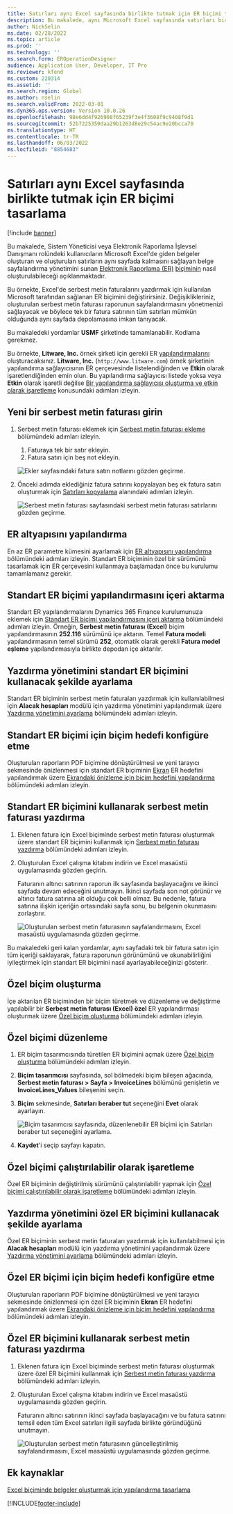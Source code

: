 ```yaml
---
title: Satırları aynı Excel sayfasında birlikte tutmak için ER biçimi tasarlama
description: Bu makalede, aynı Microsoft Excel sayfasında satırları bir arada tutan Elektronik raporlama (ER) biçiminin nasıl tasarlanacağı açıklanmaktadır.
author: NickSelin
ms.date: 02/28/2022
ms.topic: article
ms.prod: ''
ms.technology: ''
ms.search.form: EROperationDesigner
audience: Application User, Developer, IT Pro
ms.reviewer: kfend
ms.custom: 220314
ms.assetid: ''
ms.search.region: Global
ms.author: nselin
ms.search.validFrom: 2022-03-01
ms.dyn365.ops.version: Version 10.0.26
ms.openlocfilehash: 98e6dd4f926908f65239f3e4f3608f9c9408f9d1
ms.sourcegitcommit: 52b7225350daa29b1263d8e29c54ac9e20bcca70
ms.translationtype: HT
ms.contentlocale: tr-TR
ms.lasthandoff: 06/03/2022
ms.locfileid: "8854683"
---
```

# <a name="design-an-er-format-to-keep-rows-together-on-the-same-excel-page"></a>Satırları aynı Excel sayfasında birlikte tutmak için ER biçimi tasarlama

[!include [banner](../includes/banner.md)]


Bu makalede, Sistem Yöneticisi veya Elektronik Raporlama İşlevsel Danışmanı rolündeki kullanıcıların Microsoft Excel'de giden belgeler oluşturan ve oluşturulan satırların aynı sayfada kalmasını sağlayan belge sayfalandırma yönetimini sunan [Elektronik Raporlama (ER)](general-electronic-reporting.md) [biçiminin](er-overview-components.md#format-component) nasıl oluşturulabileceği açıklanmaktadır.

Bu örnekte, Excel'de serbest metin faturalarını yazdırmak için kullanılan Microsoft tarafından sağlanan ER biçimini değiştirirsiniz. Değişiklikleriniz, oluşturulan serbest metin faturası raporunun sayfalandırmasını yönetmenizi sağlayacak ve böylece tek bir fatura satırının tüm satırları mümkün olduğunda aynı sayfada depolamasına imkan tanıyacak.

Bu makaledeki yordamlar **USMF** şirketinde tamamlanabilir. Kodlama gerekmez.

Bu örnekte, **Litware, Inc.** örnek şirketi için gerekli ER [yapılandırmalarını](general-electronic-reporting.md#Configuration) oluşturacaksınız. **Litware, Inc.** (`http://www.litware.com`) örnek şirketinin yapılandırma sağlayıcısının ER çerçevesinde listelendiğinden ve **Etkin** olarak işaretlendiğinden emin olun. Bu yapılandırma sağlayıcısı listede yoksa veya **Etkin** olarak işaretli değilse [Bir yapılandırma sağlayıcısı oluşturma ve etkin olarak işaretleme](tasks/er-configuration-provider-mark-it-active-2016-11.md) konusundaki adımları izleyin.

## <a name="enter-a-new-free-text-invoice"></a>Yeni bir serbest metin faturası girin

1. Serbest metin faturası eklemek için [Serbest metin faturası ekleme](../../../finance/accounts-receivable/create-free-text-invoice-new.md#create-a-free-text-invoice-1) bölümündeki adımları izleyin.

    1. Faturaya tek bir satır ekleyin.
    2. Fatura satırı için beş not ekleyin.

    ![Ekler sayfasındaki fatura satırı notlarını gözden geçirme.](./media/er-keep-excel-rows-together-notes.png)

2. Önceki adımda eklediğiniz fatura satırını kopyalayan beş ek fatura satırı oluşturmak için [Satırları kopyalama](../../../finance/accounts-receivable/create-free-text-invoice-new.md#copy-lines) alanındaki adımları izleyin.

    ![Serbest metin faturası sayfasındaki serbest metin faturası satırlarını gözden geçirme.](./media/er-keep-excel-rows-together-invoice.png)

## <a name="configure-the-er-framework"></a>ER altyapısını yapılandırma

En az ER parametre kümesini ayarlamak için [ER altyapısını yapılandırma](er-quick-start2-customize-report.md#ConfigureFramework) bölümündeki adımları izleyin. Standart ER biçiminin özel bir sürümünü tasarlamak için ER çerçevesini kullanmaya başlamadan önce bu kurulumu tamamlamanız gerekir.

## <a name="import-the-standard-er-format-configuration"></a>Standart ER biçimi yapılandırmasını içeri aktarma

Standart ER yapılandırmalarını Dynamics 365 Finance kurulumunuza eklemek için [Standart ER biçimi yapılandırmasını içeri aktarma](er-quick-start2-customize-report.md#ImportERSolution1) bölümündeki adımları izleyin. Örneğin, **Serbest metin faturası (Excel)** biçim yapılandırmasının **252.116** sürümünü içe aktarın. Temel **Fatura modeli** yapılandırmasının temel sürümü **252**, otomatik olarak gerekli **Fatura model eşleme** yapılandırmasıyla birlikte depodan içe aktarılır.

## <a name="set-up-print-management-to-use-the-standard-er-format"></a>Yazdırma yönetimini standart ER biçimini kullanacak şekilde ayarlama

Standart ER biçiminin serbest metin faturaları yazdırmak için kullanılabilmesi için **Alacak hesapları** modülü için yazdırma yönetimini yapılandırmak üzere [Yazdırma yönetimini ayarlama](er-embed-images-header-footer-excel-reports.md#ConfigurePrintManagement1) bölümündeki adımları izleyin.

## <a name="configure-a-format-destination-for-the-standard-er-format"></a>Standart ER biçimi için biçim hedefi konfigüre etme

Oluşturulan raporların PDF biçimine dönüştürülmesi ve yeni tarayıcı sekmesinde önizlenmesi için standart ER biçiminin [Ekran](er-destination-type-screen.md) ER hedefini yapılandırmak üzere [Ekrandaki önizleme için biçim hedefini yapılandırma](er-quick-start1-new-solution.md#ConfigureDestination) bölümündeki adımları izleyin.

## <a name="print-a-free-text-invoice-by-using-the-standard-er-format"></a>Standart ER biçimini kullanarak serbest metin faturası yazdırma

1. Eklenen fatura için Excel biçiminde serbest metin faturası oluşturmak üzere standart ER biçimini kullanmak için [Serbest metin faturası yazdırma](er-embed-images-header-footer-excel-reports.md#ProcessInvoice1) bölümündeki adımları izleyin.
2. Oluşturulan Excel çalışma kitabını indirin ve Excel masaüstü uygulamasında gözden geçirin.

    Faturanın altıncı satırının raporun ilk sayfasında başlayacağını ve ikinci sayfada devam edeceğini unutmayın. İkinci sayfada son not görünür ve altıncı fatura satırına ait olduğu çok belli olmaz. Bu nedenle, fatura satırına ilişkin içeriğin ortasındaki sayfa sonu, bu belgenin okunmasını zorlaştırır.

    ![Oluşturulan serbest metin faturasının sayfalandırmasını, Excel masaüstü uygulamasında gözden geçirme.](./media/er-keep-excel-rows-together-invoice1.gif)

Bu makaledeki geri kalan yordamlar, aynı sayfadaki tek bir fatura satırı için tüm içeriği saklayarak, fatura raporunun görünümünü ve okunabilirliğini iyileştirmek için standart ER biçimini nasıl ayarlayabileceğinizi gösterir.

## <a name="create-a-custom-format"></a>Özel biçim oluşturma

İçe aktarılan ER biçiminden bir biçim türetmek ve düzenleme ve değiştirme yapılabilir bir **Serbest metin faturası (Excel) özel** ER yapılandırması oluşturmak üzere [Özel biçim oluşturma](er-embed-images-header-footer-excel-reports.md#DeriveProvidedFormat) bölümündeki adımları izleyin.

## <a name="edit-the-custom-format"></a>Özel biçimi düzenleme

1. ER biçim tasarımcısında türetilen ER biçimini açmak üzere [Özel biçim oluşturma](er-embed-images-header-footer-excel-reports.md#ConfigureDerivedFormat) bölümündeki adımları izleyin.
2. **Biçim tasarımcısı** sayfasında, sol bölmedeki biçim bileşen ağacında, **Serbest metin faturası \> Sayfa \> InvoiceLines** bölümünü genişletin ve **InvoiceLines_Values** bileşenini seçin.
3. **Biçim** sekmesinde, **Satırları beraber tut** seçeneğini **Evet** olarak ayarlayın.

    ![Biçim tasarımcısı sayfasında, düzenlenebilir ER biçimi için Satırları beraber tut seçeneğini ayarlama.](./media/er-keep-excel-rows-together-format.png)

4. **Kaydet**'i seçip sayfayı kapatın.

## <a name="mark-the-custom-format-as-runnable"></a>Özel biçimi çalıştırılabilir olarak işaretleme

Özel ER biçiminin değiştirilmiş sürümünü çalıştırılabilir yapmak için [Özel biçimi çalıştırılabilir olarak işaretleme](er-embed-images-header-footer-excel-reports.md#MarkFormatRunnable) bölümündeki adımları izleyin.

## <a name="set-up-print-management-to-use-the-custom-er-format"></a>Yazdırma yönetimini özel ER biçimini kullanacak şekilde ayarlama

Özel ER biçiminin serbest metin faturaları yazdırmak için kullanılabilmesi için **Alacak hesapları** modülü için yazdırma yönetimini yapılandırmak üzere [Yazdırma yönetimini ayarlama](er-embed-images-header-footer-excel-reports.md#ConfigurePrintManagement2) bölümündeki adımları izleyin.

## <a name="configure-a-format-destination-for-the-custom-er-format"></a>Özel ER biçimi için biçim hedefi konfigüre etme

Oluşturulan raporların PDF biçimine dönüştürülmesi ve yeni tarayıcı sekmesinde önizlenmesi için özel ER biçiminin **Ekran** ER hedefini yapılandırmak üzere [Ekrandaki önizleme için biçim hedefini yapılandırma](er-quick-start1-new-solution.md#ConfigureDestination) bölümündeki adımları izleyin.

## <a name="print-a-free-text-invoice-by-using-the-custom-er-format"></a>Özel ER biçimini kullanarak serbest metin faturası yazdırma

1. Eklenen fatura için Excel biçiminde serbest metin faturası oluşturmak üzere özel ER biçimini kullanmak için [Serbest metin faturası yazdırma](er-embed-images-header-footer-excel-reports.md#ProcessInvoice2) bölümündeki adımları izleyin.
2. Oluşturulan Excel çalışma kitabını indirin ve Excel masaüstü uygulamasında gözden geçirin.

    Faturanın altıncı satırının ikinci sayfada başlayacağını ve bu fatura satırını temsil eden tüm Excel satırları ilgili sayfada birlikte göründüğünü unutmayın.

    ![Oluşturulan serbest metin faturasının güncelleştirilmiş sayfalandırmasını, Excel masaüstü uygulamasında gözden geçirme.](./media/er-keep-excel-rows-together-invoice2.gif)

## <a name="additional-resources"></a>Ek kaynaklar

[Excel biçiminde belgeler oluşturmak için yapılandırma tasarlama](er-fillable-excel.md)

[!INCLUDE[footer-include](../../../includes/footer-banner.md)]
